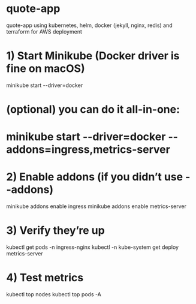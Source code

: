 # quote-app
quote-app using kubernetes, helm, docker (jekyll, nginx, redis) and terraform for AWS deployment


# 1) Start Minikube (Docker driver is fine on macOS)
minikube start --driver=docker

# (optional) you can do it all-in-one:
# minikube start --driver=docker --addons=ingress,metrics-server

# 2) Enable addons (if you didn’t use --addons)
minikube addons enable ingress
minikube addons enable metrics-server

# 3) Verify they’re up
kubectl get pods -n ingress-nginx
kubectl -n kube-system get deploy metrics-server

# 4) Test metrics
kubectl top nodes
kubectl top pods -A
